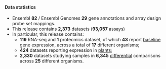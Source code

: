 #### Data statistics

- Ensembl **82** / Ensembl Genomes **29** gene annotations and array design probe set mappings.
- This release contains **2,373** datasets (**93,057** assays)
- In particular, this release contains:
    - **119** RNA-seq and **1** proteomics dataset, of which **43** report [baseline](https://www.ebi.ac.uk/gxa/baseline/experiments) gene expression, across a total of **17** different organisms;
    - **424** datasets reporting expression in [plants](https://www.ebi.ac.uk/gxa/plant/experiments);
    - **2,330** datasets studying samples in **6,345** [differential](https://www.ebi.ac.uk/gxa/help/index.html#differential-expression) comparisons across **25** different organisms.